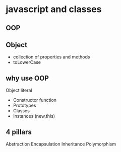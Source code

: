 # javascript and classes

## OOP

## Object
- collection of properties and methods
- toLowerCase

## why use OOP
Object literal

- Constructor function
- Prototypes
- Classes
- Instances (new,this)

## 4 pillars
Abstraction
Encapsulation
Inheritance
Polymorphism

